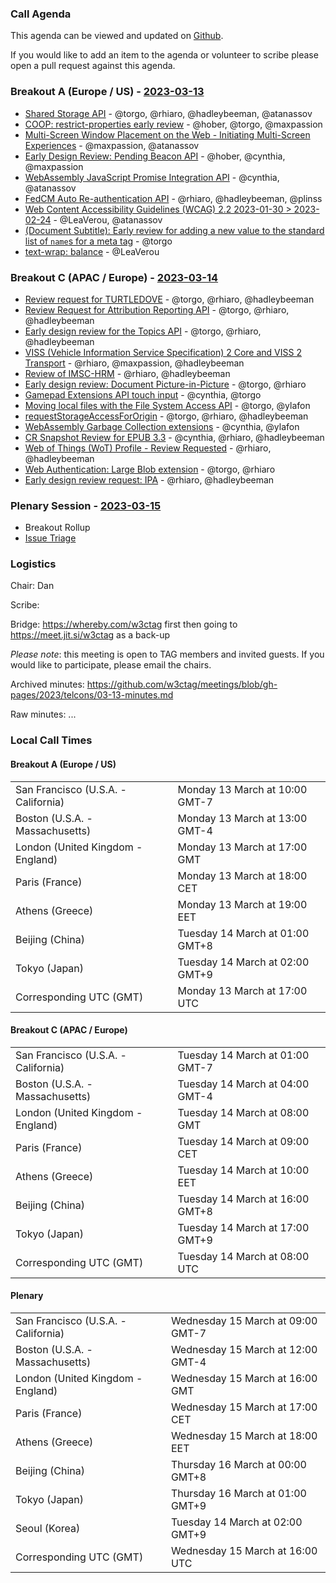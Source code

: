 ### Call Agenda

This agenda can be viewed and updated on [Github](https://github.com/w3ctag/meetings/blob/gh-pages/2023/telcons/03-13-agenda.md).

If you would like to add an item to the agenda or volunteer to scribe please open a pull request against this agenda.

### Breakout A (Europe / US) - [2023-03-13](https://www.timeanddate.com/worldclock/converter.html?iso=20230313T170000&p1=224&p2=43&p3=136&p4=195&p5=26&p6=33&p7=248&p8=235)

* [Shared Storage API](https://github.com/w3ctag/design-reviews/issues/747) - @torgo, @rhiaro, @hadleybeeman, @atanassov
* [COOP: restrict-properties early review](https://github.com/w3ctag/design-reviews/issues/760) - @hober, @torgo, @maxpassion
* [Multi-Screen Window Placement on the Web - Initiating Multi-Screen Experiences](https://github.com/w3ctag/design-reviews/issues/767) - @maxpassion, @atanassov
* [Early Design Review: Pending Beacon API](https://github.com/w3ctag/design-reviews/issues/776) - @hober, @cynthia, @maxpassion
* [WebAssembly JavaScript Promise Integration API](https://github.com/w3ctag/design-reviews/issues/809) - @cynthia, @atanassov
* [FedCM Auto Re-authentication API](https://github.com/w3ctag/design-reviews/issues/813) - @rhiaro, @hadleybeeman, @plinss
* [Web Content Accessibility Guidelines (WCAG) 2.2 2023-01-30 > 2023-02-24](https://github.com/w3ctag/design-reviews/issues/811) - @LeaVerou, @atanassov
* [(Document Subtitle): Early review for adding a new value to the standard list of `name`s for a meta tag](https://github.com/w3ctag/design-reviews/issues/819) - @torgo
* [text-wrap: balance](https://github.com/w3ctag/design-reviews/issues/822) - @LeaVerou

### Breakout C (APAC / Europe) - [2023-03-14](https://www.timeanddate.com/worldclock/converter.html?iso=20230314T080000&p1=224&p2=43&p3=136&p4=195&p5=26&p6=33&p7=248&p8=235)

* [Review request for TURTLEDOVE](https://github.com/w3ctag/design-reviews/issues/723) - @torgo, @rhiaro, @hadleybeeman
* [Review Request for Attribution Reporting API](https://github.com/w3ctag/design-reviews/issues/724) - @torgo, @rhiaro, @hadleybeeman
* [Early design review for the Topics API](https://github.com/w3ctag/design-reviews/issues/726) - @torgo, @rhiaro, @hadleybeeman
* [VISS (Vehicle Information Service Specification) 2 Core and VISS 2 Transport](https://github.com/w3ctag/design-reviews/issues/768) - @rhiaro, @maxpassion, @hadleybeeman
* [Review of IMSC-HRM](https://github.com/w3ctag/design-reviews/issues/788) - @rhiaro, @hadleybeeman
* [Early design review: Document Picture-in-Picture](https://github.com/w3ctag/design-reviews/issues/798) - @torgo, @rhiaro
* [Gamepad Extensions API touch input](https://github.com/w3ctag/design-reviews/issues/799) - @cynthia, @torgo
* [Moving local files with the File System Access API](https://github.com/w3ctag/design-reviews/issues/805) - @torgo, @ylafon
* [requestStorageAccessForOrigin](https://github.com/w3ctag/design-reviews/issues/808) - @torgo, @rhiaro, @hadleybeeman
* [WebAssembly Garbage Collection extensions](https://github.com/w3ctag/design-reviews/issues/814) - @cynthia, @ylafon
* [CR Snapshot Review for EPUB 3.3](https://github.com/w3ctag/design-reviews/issues/816) - @cynthia, @rhiaro, @hadleybeeman
* [Web of Things (WoT) Profile - Review Requested](https://github.com/w3ctag/design-reviews/issues/818) - @rhiaro, @hadleybeeman
* [Web Authentication: Large Blob extension](https://github.com/w3ctag/design-reviews/issues/820) - @torgo, @rhiaro
* [Early design review request: IPA](https://github.com/w3ctag/design-reviews/issues/823) - @rhiaro, @hadleybeeman

### Plenary Session - [2023-03-15](https://www.timeanddate.com/worldclock/converter.html?iso=20230315T160000&p1=224&p2=43&p3=136&p4=195&p5=26&p6=33&p7=248&p8=235)


* Breakout Rollup
* [Issue Triage](https://github.com/w3ctag/design-reviews/issues?q=is%3Aissue+is%3Aopen+label%3A%22Progress%3A+untriaged%22)

### Logistics

Chair: Dan

Scribe:

Bridge: https://whereby.com/w3ctag first then going to https://meet.jit.si/w3ctag as a back-up

*Please note*: this meeting is open to TAG members and invited guests. If you would like to participate, please email the chairs.

Archived minutes: https://github.com/w3ctag/meetings/blob/gh-pages/2023/telcons/03-13-minutes.md

Raw minutes: ...


### Local Call Times

#### Breakout A (Europe / US)

<table>
<tr><td> San Francisco (U.S.A. - California) <td> Monday 13 March at 10:00 GMT-7</td></tr>
<tr><td> Boston (U.S.A. - Massachusetts) <td> Monday 13 March at 13:00 GMT-4</td></tr>
<tr><td> London (United Kingdom - England) <td> Monday 13 March at 17:00 GMT</td></tr>
<tr><td> Paris (France) <td> Monday 13 March at 18:00 CET</td></tr>
<tr><td> Athens (Greece) <td> Monday 13 March at 19:00 EET</td></tr>
<tr><td> Beijing (China) <td> Tuesday 14 March at 01:00 GMT+8</td></tr>
<tr><td> Tokyo (Japan) <td> Tuesday 14 March at 02:00 GMT+9</td></tr>
<tr><td> Corresponding UTC (GMT) <td> Monday 13 March at 17:00 UTC</td></tr>
</table>

#### Breakout C (APAC / Europe)

<table>
<tr><td> San Francisco (U.S.A. - California) <td> Tuesday 14 March at 01:00 GMT-7</td></tr>
<tr><td> Boston (U.S.A. - Massachusetts) <td> Tuesday 14 March at 04:00 GMT-4</td></tr>
<tr><td> London (United Kingdom - England) <td> Tuesday 14 March at 08:00 GMT</td></tr>
<tr><td> Paris (France) <td> Tuesday 14 March at 09:00 CET</td></tr>
<tr><td> Athens (Greece) <td> Tuesday 14 March at 10:00 EET</td></tr>
<tr><td> Beijing (China) <td> Tuesday 14 March at 16:00 GMT+8</td></tr>
<tr><td> Tokyo (Japan) <td> Tuesday 14 March at 17:00 GMT+9</td></tr>
<tr><td> Corresponding UTC (GMT) <td> Tuesday 14 March at 08:00 UTC</td></tr>
</table>

#### Plenary

<table>
<tr><td> San Francisco (U.S.A. - California) <td> Wednesday 15 March at 09:00 GMT-7</td></tr>
<tr><td> Boston (U.S.A. - Massachusetts) <td> Wednesday 15 March at 12:00 GMT-4</td></tr>
<tr><td> London (United Kingdom - England) <td> Wednesday 15 March at 16:00 GMT</td></tr>
<tr><td> Paris (France) <td> Wednesday 15 March at 17:00 CET</td></tr>
<tr><td> Athens (Greece) <td> Wednesday 15 March at 18:00 EET</td></tr>
<tr><td> Beijing (China) <td> Thursday 16 March at 00:00 GMT+8</td></tr>
<tr><td> Tokyo (Japan) <td> Thursday 16 March at 01:00 GMT+9</td></tr>
<tr><td> Seoul (Korea) <td> Tuesday 14 March at 02:00 GMT+9</td></tr>
<tr><td> Corresponding UTC (GMT) <td> Wednesday 15 March at 16:00 UTC</td></tr>
</table>

